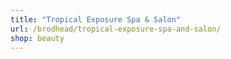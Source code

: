 ```yaml
---
title: "Tropical Exposure Spa & Salon"
url: /brodhead/tropical-exposure-spa-and-salon/
shop: beauty
---
```

